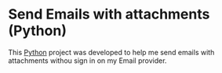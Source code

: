 # Send Emails with attachments (Python)

This [Python](https://www.python.org/) project was developed to help me send emails with attachments withou sign in on my Email provider. 
